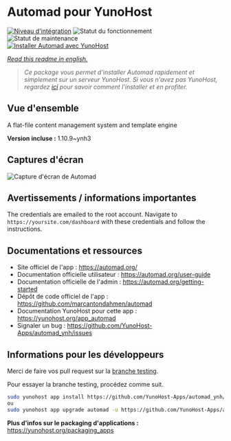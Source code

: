 <!--
N.B.: This README was automatically generated by https://github.com/YunoHost/apps/tree/master/tools/README-generator
It shall NOT be edited by hand.
-->

# Automad pour YunoHost

[![Niveau d'intégration](https://dash.yunohost.org/integration/automad.svg)](https://dash.yunohost.org/appci/app/automad) ![Statut du fonctionnement](https://ci-apps.yunohost.org/ci/badges/automad.status.svg) ![Statut de maintenance](https://ci-apps.yunohost.org/ci/badges/automad.maintain.svg)  
[![Installer Automad avec YunoHost](https://install-app.yunohost.org/install-with-yunohost.svg)](https://install-app.yunohost.org/?app=automad)

*[Read this readme in english.](./README.md)*

> *Ce package vous permet d'installer Automad rapidement et simplement sur un serveur YunoHost.
Si vous n'avez pas YunoHost, regardez [ici](https://yunohost.org/#/install) pour savoir comment l'installer et en profiter.*

## Vue d'ensemble

A flat-file content management system and template engine

**Version incluse :** 1.10.9~ynh3


## Captures d'écran

![Capture d'écran de Automad](./doc/screenshots/readme.png)

## Avertissements / informations importantes

The credentials are emailed to the root account. Navigate to `https://yoursite.com/dashboard` with these credentials and follow the instructions.

## Documentations et ressources

* Site officiel de l'app : <https://automad.org/>
* Documentation officielle utilisateur : <https://automad.org/user-guide>
* Documentation officielle de l'admin : <https://automad.org/getting-started>
* Dépôt de code officiel de l'app : <https://github.com/marcantondahmen/automad>
* Documentation YunoHost pour cette app : <https://yunohost.org/app_automad>
* Signaler un bug : <https://github.com/YunoHost-Apps/automad_ynh/issues>

## Informations pour les développeurs

Merci de faire vos pull request sur la [branche testing](https://github.com/YunoHost-Apps/automad_ynh/tree/testing).

Pour essayer la branche testing, procédez comme suit.

``` bash
sudo yunohost app install https://github.com/YunoHost-Apps/automad_ynh/tree/testing --debug
ou
sudo yunohost app upgrade automad -u https://github.com/YunoHost-Apps/automad_ynh/tree/testing --debug
```

**Plus d'infos sur le packaging d'applications :** <https://yunohost.org/packaging_apps>
